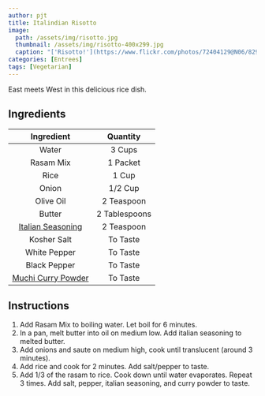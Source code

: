 ```yaml
---
author: pjt
title: Italindian Risotto
image:
  path: /assets/img/risotto.jpg
  thumbnail: /assets/img/risotto-400x299.jpg
  caption: "['Risotto!'](https://www.flickr.com/photos/72404129@N06/8296126847) by [davidbcrowley1991](https://www.flickr.com/photos/72404129@N06) is licensed under [CC BY-NC 2.0](https://creativecommons.org/licenses/by-nc/2.0/?ref=ccsearch&atype=rich)"
categories: [Entrees]
tags: [Vegetarian]
---
```


East meets West in this delicious rice dish.

## Ingredients

| Ingredient | Quantity |
|:-:|:-:|
| Water | 3 Cups |
| Rasam Mix | 1 Packet |
| Rice | 1 Cup |
| Onion | 1/2 Cup |
| Olive Oil | 2 Teaspoon |
| Butter | 2 Tablespoons |
| [Italian Seasoning](italian-seasoning.md) | 2 Teaspoon |
| Kosher Salt | To Taste |
| White Pepper | To Taste |
| Black Pepper | To Taste |
| [Muchi Curry Powder](muchi-curry-seasoning.md) | To Taste |

## Instructions

1. Add Rasam Mix to boiling water. Let boil for 6 minutes.
2. In a pan, melt butter into oil on medium low. Add italian seasoning to melted butter.
3. Add onions and saute on medium high, cook until translucent (around 3 minutes).
4. Add rice and cook for 2 minutes. Add salt/pepper to taste.
5. Add 1/3 of the rasam to rice. Cook down until water evaporates. Repeat 3 times. Add salt, pepper, italian seasoning, and curry powder to taste.
